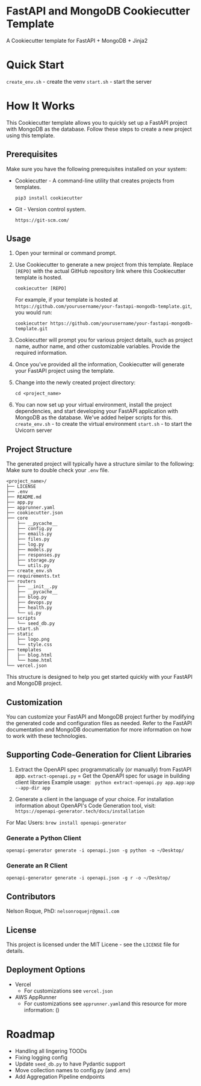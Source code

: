 # FastAPI and MongoDB Cookiecutter Template

A Cookiecutter template for FastAPI + MongoDB + Jinja2

# Quick Start

`create_env.sh` - create the venv
`start.sh` - start the server

# How It Works

This Cookiecutter template allows you to quickly set up a FastAPI project with MongoDB as the database. Follow these steps to create a new project using this template.

## Prerequisites

Make sure you have the following prerequisites installed on your system:

- Cookiecutter - A command-line utility that creates projects from templates.

  ```
  pip3 install cookiecutter
  ```

- Git - Version control system.

  ```
  https://git-scm.com/
  ```

## Usage

1. Open your terminal or command prompt.

2. Use Cookiecutter to generate a new project from this template. Replace `[REPO]` with the actual GitHub repository link where this Cookiecutter template is hosted.

   ```
   cookiecutter [REPO]
   ```

   For example, if your template is hosted at `https://github.com/yourusername/your-fastapi-mongodb-template.git`, you would run:

   ```
   cookiecutter https://github.com/yourusername/your-fastapi-mongodb-template.git
   ```

3. Cookiecutter will prompt you for various project details, such as project name, author name, and other customizable variables. Provide the required information.

4. Once you've provided all the information, Cookiecutter will generate your FastAPI project using the template.

5. Change into the newly created project directory:

   ```
   cd <project_name>
   ```

6. You can now set up your virtual environment, install the project dependencies, and start developing your FastAPI application with MongoDB as the database. We've added helper scripts for this.
   `create_env.sh` - to create the virtual environment
   `start.sh` - to start the Uvicorn server

## Project Structure

The generated project will typically have a structure similar to the following:
Make sure to double check your `.env` file.

```
<project_name>/
├── LICENSE
├── .env
├── README.md
├── app.py
├── apprunner.yaml
├── cookiecutter.json
├── core
│   ├── __pycache__
│   ├── config.py
│   ├── emails.py
│   ├── files.py
│   ├── log.py
│   ├── models.py
│   ├── responses.py
│   ├── storage.py
│   └── utils.py
├── create_env.sh
├── requirements.txt
├── routers
│   ├── __init__.py
│   ├── __pycache__
│   ├── blog.py
│   ├── devops.py
│   ├── health.py
│   └── ui.py
├── scripts
│   └── seed_db.py
├── start.sh
├── static
│   ├── logo.png
│   └── style.css
├── templates
│   ├── blog.html
│   └── home.html
└── vercel.json
```

This structure is designed to help you get started quickly with your FastAPI and MongoDB project.

## Customization

You can customize your FastAPI and MongoDB project further by modifying the generated code and configuration files as needed. Refer to the FastAPI documentation and MongoDB documentation for more information on how to work with these technologies.

## Supporting Code-Generation for Client Libraries

1. Extract the OpenAPI spec programmatically (or manually) from FastAPI app.
`extract-openapi.py` = Get the OpenAPI spec for usage in building client libraries
  Example usage: ` python extract-openapi.py app.app:app --app-dir app`

2. Generate a client in the language of your choice. For installation information about OpenAPI's Code Generation tool, visit: `https://openapi-generator.tech/docs/installation`

For Mac Users: `brew install openapi-generator`

### Generate a Python Client
  `openapi-generator generate -i openapi.json -g python -o ~/Desktop/`

### Generate an R Client
`openapi-generator generate -i openapi.json -g r -o ~/Desktop/`

## Contributors

Nelson Roque, PhD: `nelsonroquejr@gmail.com`

## License

This project is licensed under the MIT Licene - see the `LICENSE` file for details.

## Deployment Options

- Vercel
  - For customizations see `vercel.json`
- AWS AppRunner
  - For customizations see `apprunner.yaml`and this resource for more information: ()

# Roadmap

- Handling all lingering TOODs
- Fixing logging config
- Update `seed_db.py` to have Pydantic support
- Move collection names to config.py (and .env)
- Add Aggregation Pipeline endpoints